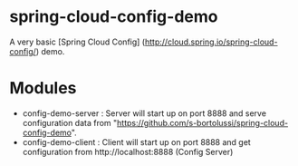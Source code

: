 # spring-cloud-config-demo

A very basic [Spring Cloud Config] (http://cloud.spring.io/spring-cloud-config/)  demo.


# Modules

* config-demo-server : Server will start up on port 8888 and serve configuration data from "https://github.com/s-bortolussi/spring-cloud-config-demo".
* config-demo-client : Client will start up on port 8888 and get configuration from http://localhost:8888 (Config Server)

